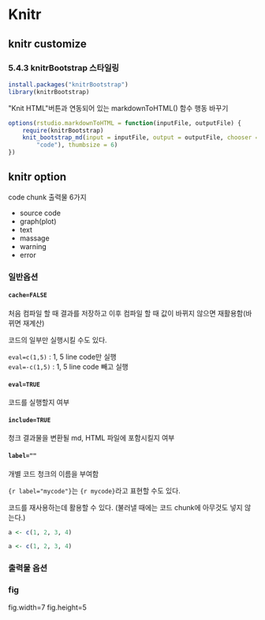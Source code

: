 Knitr
====================================================

knitr customize
----------------------------------------------------

### 5.4.3 knitrBootstrap 스타일링


```r
install.packages("knitrBootstrap")
library(knitrBootstrap)
```


"Knit HTML"버튼과 연동되어 있는  markdownToHTML() 함수 행동 바꾸기

```r
options(rstudio.markdownToHTML = function(inputFile, outputFile) {
    require(knitrBootstrap)
    knit_bootstrap_md(input = inputFile, output = outputFile, chooser = c("boot", 
        "code"), thumbsize = 6)
})
```


knitr option
----------------------------------------------------

code chunk 출력물 6가지

- source code
- graph(plot)
- text
- massage
- warning
- error


### 일반옵션

#### `cache=FALSE`

처음 컴파일 할 때 결과를 저장하고 이후 컴파일 할 때 값이 바뀌지 않으면 재활용함(바뀌면 재계산)

코드의 일부만 실행시킬 수도 있다.

`eval=c(1,5)` : 1, 5 line code만 실행  
`eval=-c(1,5)` : 1, 5 line code 빼고 실행

#### `eval=TRUE`

코드를 실행할지 여부

#### `include=TRUE`

청크 결과물을 변환될 md, HTML 파일에 포함시킬지 여부

#### `label=""`

개별 코드 청크의 이름을 부여함

`{r label="mycode"}`는 `{r mycode}`라고 표현할 수도 있다.

코드를 재사용하는데 활용할 수 있다. (불러낼 때에는 코드 chunk에 아무것도 넣지 않는다.)


```r
a <- c(1, 2, 3, 4)
```



```r
a <- c(1, 2, 3, 4)
```


### 출력물 옵션

### fig

fig.width=7
fig.height=5





